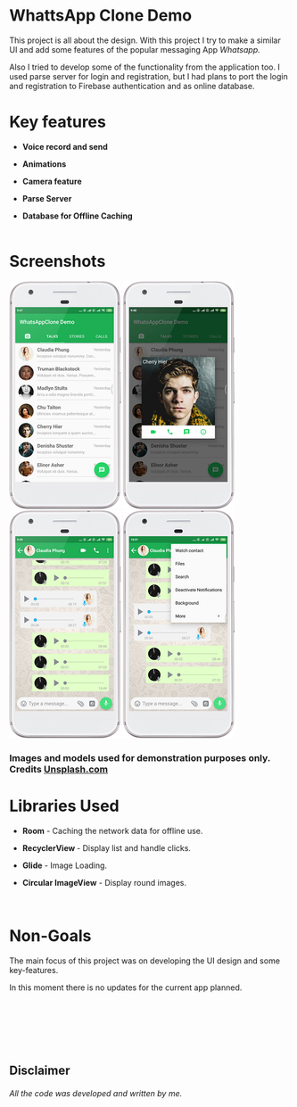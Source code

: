 # WhattsApp Clone Demo

This project is all about the design. With this project I try to make a similar UI and add some features of the popular messaging App *Whatsapp.*

Also I tried to develop some of the functionality from the application too.
I used parse server for login and registration, but I had plans to port the login and registration to Firebase authentication and as online database.

# Key features
* <p><b>Voice record and send</b>
* <p><b>Animations</b>
* <p><b>Camera feature</b>
* <p><b>Parse Server</b>
* <p><b>Database for Offline Caching</b>
  <br>
  <br>
  

# Screenshots

![Contact List](screenshots/screen1.png "Contact List")
![User dialog](screenshots/screen2.png "Contact List user Dialog")
![Chat screen](screenshots/screen3.png "List of blog posts")
![Chat Menu](screenshots/screen4.png "List of Blog Posts with the filter option")

### Images and models used for demonstration purposes only. Credits [Unsplash.com](https://unsplash.com/) 

  
# Libraries Used
 * <p><b>Room</b> - Caching the network data for offline use.</p> 
 * <p><b>RecyclerView </b> - Display list and handle clicks.</p>
 * <p><b>Glide</b> - Image Loading.</p>
 * <p><b>Circular ImageView</b> - Display round images.</p> 
  <br>
  
# Non-Goals
  <p>The main focus of this project was on developing the UI design and some key-features.</p>
  <p>In this moment there is no updates for the current app planned.</p>
  <br>
  <br>
  <br>
  <br>
  <br>
  
## Disclaimer
###### All the code was developed and written by me.
